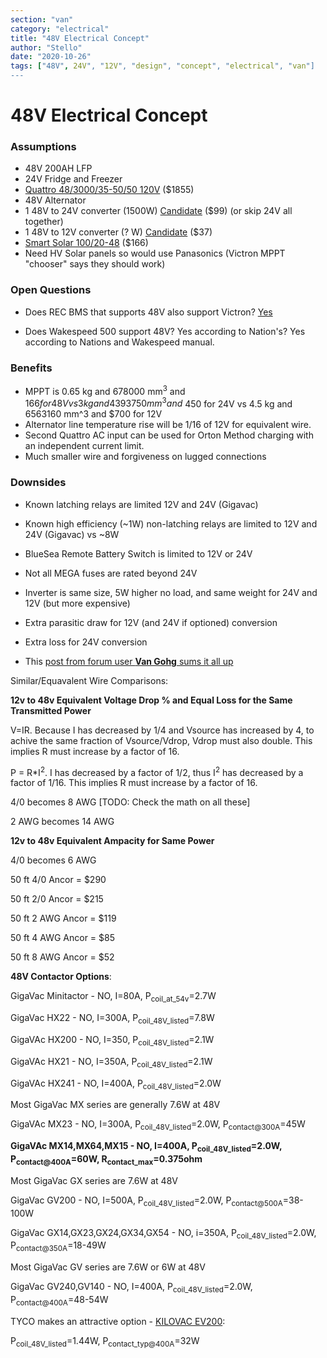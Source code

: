 ```yaml
---
section: "van"
category: "electrical"
title: "48V Electrical Concept"
author: "Stello"
date: "2020-10-26"
tags: ["48V", 24V", "12V", "design", "concept", "electrical", "van"]
---
```

# 48V Electrical Concept

### Assumptions

* 48V 200AH LFP
* 24V Fridge and Freezer
* [Quattro 48/3000/35-50/50 120V](https://www.victronenergy.com/upload/documents/Datasheet-Quattro-3-10kVA-120V-EN.pdf) ($1855)
* 48V Alternator
* 1 48V to 24V converter (1500W) [Candidate](https://www.ato.com/Content/doc/dc-dc-converter-48v-to-24v/ATOWG-48S2463.pdf) ($99) (or skip 24V all together)
* 1 48V to 12V converter (? W) [Candidate](https://www.ato.com/Content/doc/dc-dc-converter-48v-to-12v/ATOWG-48S1230.pdf) ($37)
* [Smart Solar 100/20-48](https://www.victronenergy.com/upload/documents/Datasheet-SmartSolar-charge-controller-MPPT-75-10,-75-15,-100-15,-100-20_48V-EN.pdf) ($166)
* Need HV Solar panels so would use Panasonics (Victron MPPT "chooser" says they should work)

### Open Questions

* Does REC BMS that supports 48V also support Victron? [Yes](http://www.rec-bms.com/datasheet/UserManual_REC_Victron_BMS.pdf)

* Does Wakespeed 500 support 48V? Yes according to Nation's? Yes according to Nations and Wakespeed manual.

### Benefits

* MPPT is 0.65 kg and 678000 mm<sup>3</sup> and $166 for 48V vs 3 kg and 4393750 mm^3  and ~$450 for 24V vs 4.5 kg and 6563160 mm^3 and $700 for 12V
* Alternator line temperature rise will be 1/16 of 12V for equivalent wire.
* Second Quattro AC input can be used for Orton Method charging with an independent current limit.
* Much smaller wire and forgiveness on lugged connections

### Downsides

* Known latching relays are limited 12V and 24V (Gigavac)
* Known high efficiency (~1W) non-latching relays are limited to 12V and 24V (Gigavac) vs ~8W
* BlueSea Remote Battery Switch is limited to 12V or 24V
* Not all MEGA fuses are rated beyond 24V

* Inverter is same size, 5W higher no load, and same weight for 24V and 12V (but more expensive)
* Extra parasitic draw for 12V (and 24V if optioned) conversion
* Extra loss for 24V conversion
* This [post from forum user **Van Gohg** sums it all up](https://www.fordtransitusaforum.com/threads/12v-24v-or-48v-house-battery.82319/post-1069724)

Similar/Equavalent Wire Comparisons:

**12v to 48v Equivalent Voltage Drop % and Equal Loss for the Same Transmitted Power**

V=IR.  Because I has decreased by 1/4 and Vsource has increased by 4, to achive the same fraction of Vsource/Vdrop, Vdrop must also double.  This implies R must increase by a factor of 16.

P = R*I<sup>2</sup>.  I has decreased by a factor of 1/2, thus I<sup>2</sup> has decreased by a factor of 1/16.  This implies R must increase by a factor of 16.

4/0 becomes 8 AWG [TODO: Check the math on all these]

2 AWG becomes 14 AWG

**12v to 48v Equivalent Ampacity for Same Power**

4/0 becomes 6 AWG



50 ft 4/0 Ancor = $290

50 ft 2/0 Ancor = $215

50 ft 2 AWG Ancor = $119

50 ft 4 AWG Ancor = $85

50 ft 8 AWG Ancor = $52

**48V Contactor Options**:

GigaVac Minitactor - NO, I=80A, P<sub>coil_at_54v</sub>=2.7W 

GigaVac HX22 - NO, I=300A, P<sub>coil_48V_listed</sub>=7.8W

GigaVAc HX200 - NO, I=350, P<sub>coil_48V_listed</sub>=2.1W

GigaVAc HX21 - NO, I=350A, P<sub>coil_48V_listed</sub>=2.1W

GigaVAc HX241 - NO, I=400A, P<sub>coil_48V_listed</sub>=2.0W

Most GigaVac MX series are generally 7.6W at 48V

GigaVAc MX23 - NO, I=300A, P<sub>coil_48V_listed</sub>=2.0W, P<sub>contact@300A</sub>=45W

**GigaVAc MX14,MX64,MX15 - NO, I=400A, P<sub>coil_48V_listed</sub>=2.0W, P<sub>contact@400A</sub>=60W, R<sub>contact_max</sub>=0.375ohm**

Most GigaVac GX series are 7.6W at 48V

GigaVac GV200 - NO, I=500A, P<sub>coil_48V_listed</sub>=2.0W, P<sub>contact@500A</sub>=38-100W

GigaVac GX14,GX23,GX24,GX34,GX54 - NO, i=350A, P<sub>coil_48V_listed</sub>=2.0W, P<sub>contact@350A</sub>=18-49W

Most GigaVac GV series are 7.6W or 6W at 48V

GigaVac GV240,GV140 - NO, I=400A, P<sub>coil_48V_listed</sub>=2.0W, P<sub>contact@400A</sub>=48-54W

TYCO makes an attractive option - [KILOVAC EV200](http://www.rec-bms.com/datasheet/Technical_datasheet_Kilovac.pdf):

P<sub>coil_48V_listed</sub>=1.44W, P<sub>contact_typ@400A</sub>=32W
